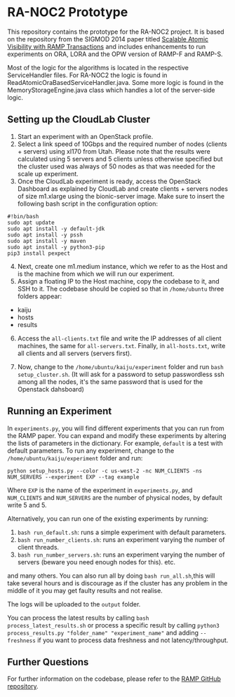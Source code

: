 # RA-NOC2 Prototype

This repository contains the prototype for the RA-NOC2 project. It is based on the repository from the SIGMOD 2014 paper titled [Scalable Atomic Visibility with RAMP Transactions](http://www.bailis.org/papers/ramp-sigmod2014.pdf) and includes enhancements to run experiments on ORA, LORA and the OPW version of RAMP-F and RAMP-S. 

Most of the logic for the algorithms is located in the respective ServiceHandler files. For RA-NOC2 the logic is found in ReadAtomicOraBasedServiceHandler.java. Some more logic is found in the MemoryStorageEngine.java class which handles a lot of the server-side logic.

## Setting up the CloudLab Cluster

1. Start an experiment with an OpenStack profile. 
2. Select a link speed of 10Gbps and the required number of nodes (clients + servers) using xl170 from Utah. Please note that the results were calculated using 5 servers and 5 clients unless otherwise specified but the cluster used was always of 50 nodes as that was needed for the scale up experiment.
3. Once the CloudLab experiment is ready, access the OpenStack Dashboard as explained by CloudLab and create clients + servers nodes of size m1.xlarge using the bionic-server image. Make sure to insert the following bash script in the configuration option:

```
#!bin/bash
sudo apt update
sudo apt install -y default-jdk
sudo apt install -y pssh
sudo apt install -y maven
sudo apt install -y python3-pip
pip3 install pexpect
```


4. Next, create one m1.medium instance, which we refer to as the Host and is the machine from which we will run our experiment. 
5. Assign a floating IP to the Host machine, copy the codebase to it, and SSH to it. The codebase should be copied so that in `/home/ubuntu` three folders appear:

- kaiju
- hosts
- results

6. Access the `all-clients.txt` file and write the IP addresses of all client machines, the same for `all-servers.txt`. Finally, in `all-hosts.txt`, write all clients and all servers (servers first).

7. Now, change to the `/home/ubuntu/kaiju/experiment` folder and run `bash setup_cluster.sh`. (It will ask for a password to setup passwordless ssh among all the nodes, it's the same password that is used for the Openstack dahsboard)

## Running an Experiment

In `experiments.py`, you will find different experiments that you can run from the RAMP paper. You can expand and modify these experiments by altering the lists of parameters in the dictionary. For example, `default` is a test with default parameters. To run any experiment, change to the `/home/ubuntu/kaiju/experiment` folder and run:

```
python setup_hosts.py --color -c us-west-2 -nc NUM_CLIENTS -ns NUM_SERVERS --experiment EXP --tag example
```
Where `EXP` is the name of the experiment in `experiments.py`, and `NUM_CLIENTS` and `NUM_SERVERS` are the number of physical nodes, by default write 5 and 5.

Alternatively, you can run one of the existing experiments by running:
1. `bash run_default.sh`: runs a simple experiment with default parameters.
2. `bash run_number_clients.sh`: runs an experiment varying the number of client threads.
3. `bash run_number_servers.sh`: runs an experiment varying the number of servers (beware you need enough nodes for this).
etc.

and many others. You can also run all by doing `bash run_all.sh`,this will take several hours and is discourage as if the cluster has any problem in the middle of it you may get faulty results and not realise.

The logs will be uploaded to the `output` folder.

You can process the latest results by calling `bash process_latest_results.sh` or process a specific result by calling `python3 process_results.py "folder_name" "experiment_name"` and adding `--freshness` if you want to process data freshness and not latency/throughput.

## Further Questions

For further information on the codebase, please refer to the [RAMP GitHub repository](https://github.com/pbailis/ramp-sigmod2014-code).